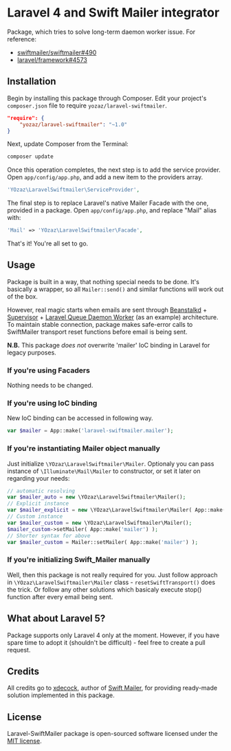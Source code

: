# Laravel 4 and Swift Mailer integrator

Package, which tries to solve long-term daemon worker issue.
For reference:

* [swiftmailer/swiftmailer#490](https://github.com/swiftmailer/swiftmailer/issues/490)
* [laravel/framework#4573](https://github.com/laravel/framework/issues/4573)

## Installation

Begin by installing this package through Composer. Edit your project's `composer.json` file to require `yozaz/laravel-swiftmailer`.

```json
"require": {
	"yozaz/laravel-swiftmailer": "~1.0"
}
```

Next, update Composer from the Terminal:

```bash
composer update
```

Once this operation completes, the next step is to add the service provider. Open `app/config/app.php`, and add a new item to the providers array.

```php
'YOzaz\LaravelSwiftmailer\ServiceProvider',
```

The final step is to replace Laravel's native Mailer Facade with the one, provided in a package. Open `app/config/app.php`, and replace "Mail" alias with:

```php
'Mail' => 'YOzaz\LaravelSwiftmailer\Facade',
```

That's it! You're all set to go.

## Usage

Package is built in a way, that nothing special needs to be done. It's basically a wrapper, so all `Mailer::send()` and similar functions will work out of the box.

However, real magic starts when emails are sent through [Beanstalkd](https://github.com/kr/beanstalkd) + [Supervisor](http://supervisord.org/) + [Laravel Queue Daemon Worker](http://laravel.com/docs/4.2/queues#daemon-queue-worker) (as an example) architecture. To maintain stable connection, package makes safe-error calls to SwiftMailer transport reset functions before email is being sent. 

**N.B.** This package _does not_ overwrite 'mailer' IoC binding in Laravel for legacy purposes.

### If you're using Facaders

Nothing needs to be changed.

### If you're using IoC binding

New IoC binding can be accessed in following way.

```php
var $mailer = App::make('laravel-swiftmailer.mailer');
```

### If you're instantiating Mailer object manually

Just initialize `\YOzaz\LaravelSwiftmailer\Mailer`. Optionaly you can pass instance of `\Illuminate\Mail\Mailer` to constructor, or set it later on regarding your needs:

```php
// automatic resolving
var $mailer_auto = new \YOzaz\LaravelSwiftmailer\Mailer();
// Explicit instance
var $mailer_explicit = new \YOzaz\LaravelSwiftmailer\Mailer( App::make('mailer') );
// Custom instance
var $mailer_custom = new \YOzaz\LaravelSwiftmailer\Mailer();
$mailer_custom->setMailer( App::make('mailer') );
// Shorter syntax for above
var $mailer_custom = Mailer::setMailer( App::make('mailer') );
```

### If you're initializing Swift_Mailer manually

Well, then this package is not really required for you. Just follow approach in `\YOzaz\LaravelSwiftmailer\Mailer` class - `resetSwiftTransport()` does the trick. Or follow any other solutions which basicaly execute stop() function after every email being sent.

## What about Laravel 5?

Package supports only Laravel 4 only at the moment. However, if you have spare time to adopt it (shouldn't be difficult) - feel free to create a pull request.

## Credits

All credits go to [xdecock](https://github.com/xdecock), author of [Swift Mailer](https://github.com/xdecock/swiftmailer), for providing ready-made solution implemented in this package.

## License

Laravel-SwiftMailer package is open-sourced software licensed under the [MIT license](http://opensource.org/licenses/MIT).
